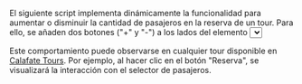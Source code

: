 El siguiente script implementa dinámicamente la funcionalidad para aumentar o disminuir la cantidad de pasajeros en la reserva de un tour. Para ello, se añaden dos botones ("+" y "-") a los lados del elemento <select>, permitiendo una selección más intuitiva.

Este comportamiento puede observarse en cualquier tour disponible en [Calafate Tours](https://calafate.tours/). Por ejemplo, al hacer clic en el botón "Reserva", se visualizará la interacción con el selector de pasajeros.

